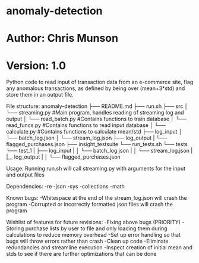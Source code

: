 # anomaly-detection
# Author: Chris Munson
# Version: 1.0

Python code to read input of transaction data from an e-commerce site,
flag any anomalous transactions, as defined by being over (mean+3*std) and store them in an output file.

File structure:
anomaly-detection
├── README.md 
├── run.sh
├── src
│   └── streaming.py					#Main program, handles reading of streaming log and output
│   └── read_batch.py					#Contains functions to train database
│   └── read_funcs.py					#Contains functions to read input database
│   └── calculate.py					#Contains functions to calculate mean/std
├── log_input
│   └── batch_log.json
│   └── stream_log.json
├── log_output
|   └── flagged_purchases.json
├── insight_testsuite
    └── run_tests.sh
    └── tests
        └── test_1
        |   ├── log_input
        |   │   └── batch_log.json
        |   │   └── stream_log.json
        |   |__ log_output
        |   │   └── flagged_purchases.json

Usage: Running run.sh will call streaming.py with arguments for the input and output files

Dependencies:
	-re
	-json
	-sys
	-collections
	-math

Known bugs: 
	-Whitespace at the end of the stream_log.json will crash the program
	-Corrupted or incorrectly formatted json files will crash the program

Wishlist of features for future revisions:
	-Fixing above bugs (PRIORITY)
	-Storing purchase lists by user to file and only loading them during calculations to reduce memory overhead
	-Set up error handling so that bugs will throw errors rather than crash
	-Clean up code
	-Eliminate redundancies and streamline execution
	-Inspect creation of initial mean and stds to see if there are further optimizations that can be done
	